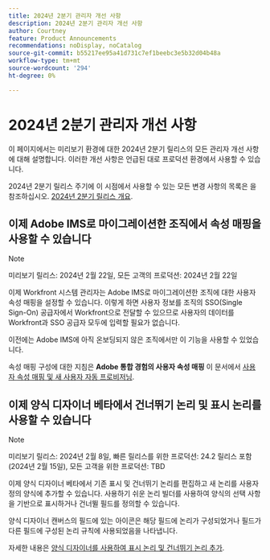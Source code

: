 ```yaml
---
title: 2024년 2분기 관리자 개선 사항
description: 2024년 2분기 관리자 개선 사항
author: Courtney
feature: Product Announcements
recommendations: noDisplay, noCatalog
source-git-commit: b55217ee95a41d731c7ef1beebc3e5b32d04b48a
workflow-type: tm+mt
source-wordcount: '294'
ht-degree: 0%

---
```


# 2024년 2분기 관리자 개선 사항

이 페이지에서는 미리보기 환경에 대한 2024년 2분기 릴리스의 모든 관리자 개선 사항에 대해 설명합니다. 이러한 개선 사항은 언급된 대로 프로덕션 환경에서 사용할 수 있습니다.

2024년 2분기 릴리스 주기에 이 시점에서 사용할 수 있는 모든 변경 사항의 목록은 을 참조하십시오. [2024년 2분기 릴리스 개요](/help/quicksilver/product-announcements/product-releases/24-q2-release-activity/24-q2-release-overview.md).

## 이제 Adobe IMS로 마이그레이션한 조직에서 속성 매핑을 사용할 수 있습니다

>[!NOTE]
>
>미리보기 릴리스: 2024년 2월 22일, 모든 고객의 프로덕션: 2024년 2월 22일

이제 Workfront 시스템 관리자는 Adobe IMS로 마이그레이션한 조직에 대한 사용자 속성 매핑을 설정할 수 있습니다. 이렇게 하면 사용자 정보를 조직의 SSO(Single Sign-On) 공급자에서 Workfront으로 전달할 수 있으므로 사용자의 데이터를 Workfront과 SSO 공급자 모두에 입력할 필요가 없습니다.

이전에는 Adobe IMS에 아직 온보딩되지 않은 조직에서만 이 기능을 사용할 수 있었습니다.

속성 매핑 구성에 대한 지침은 **Adobe 통합 경험의 사용자 속성 매핑** 이 문서에서 [사용자 속성 매핑 및 새 사용자 자동 프로비저닝](/help/quicksilver/administration-and-setup/add-users/create-and-manage-users/map-user-attributes.md).

## 이제 양식 디자이너 베타에서 건너뛰기 논리 및 표시 논리를 사용할 수 있습니다

>[!NOTE]
>
>미리보기 릴리스: 2024년 2월 8일, 빠른 릴리스를 위한 프로덕션: 24.2 릴리스 포함(2024년 2월 15일), 모든 고객을 위한 프로덕션: TBD

이제 양식 디자이너 베타에서 기존 표시 및 건너뛰기 논리를 편집하고 새 논리를 사용자 정의 양식에 추가할 수 있습니다. 사용하기 쉬운 논리 빌더를 사용하여 양식의 선택 사항을 기반으로 표시하거나 건너뛸 필드를 정의할 수 있습니다.

양식 디자이너 캔버스의 필드에 있는 아이콘은 해당 필드에 논리가 구성되었거나 필드가 다른 필드에 구성된 논리 규칙에 사용되었음을 나타냅니다.

자세한 내용은 [양식 디자이너를 사용하여 표시 논리 및 건너뛰기 논리 추가](/help/quicksilver/administration-and-setup/customize-workfront/create-manage-custom-forms/form-designer/design-a-form/display-skip-logic-form-designer.md).